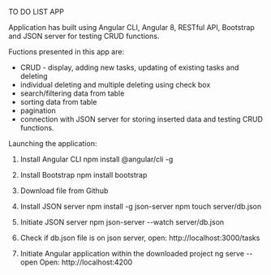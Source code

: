 TO DO LIST APP

Application has built using Angular CLI, Angular 8, RESTful API, Bootstrap and JSON server for testing CRUD functions.

Fuctions presented in this app are:
- CRUD - display, adding new tasks, updating of existing tasks and deleting
- individual deleting and multiple deleting using check box
- search/filtering data from table
- sorting data from table
- pagination
- connection with JSON server for storing inserted data and testing CRUD functions.

Launching the application:

1. Install Angular CLI
npm install @angular/cli -g

2. Install Bootstrap
npm install bootstrap

3. Download file from Github

4. Install JSON server
npm install -g json-server
npm touch server/db.json 

5. Initiate JSON server
npm json-server --watch server/db.json

6. Check if db.json file is on json server, open: http://localhost:3000/tasks

7. Initiate Angular application within the downloaded project
ng serve --open
Open: http://localhost:4200


